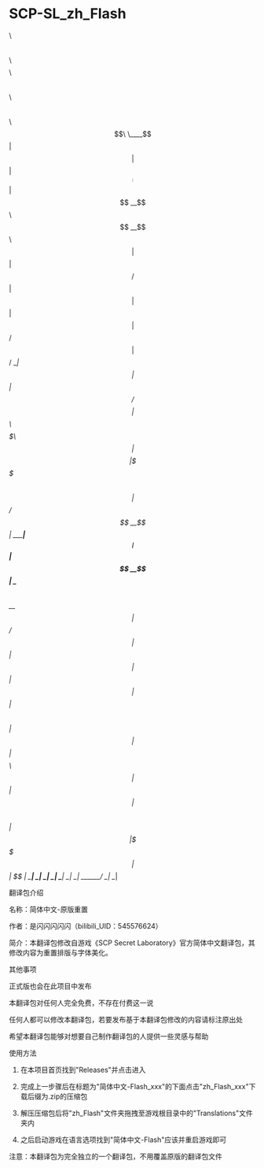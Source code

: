 # SCP-SL_zh_Flash
$$$$$$$$\       $$\   $$\                     $$$$$$$$\       $$\              $$$$$$\         $$$$$$\        $$\   $$\ 
\____$$  |      $$ |  $$ |                    $$  _____|      $$ |            $$  __$$\       $$  __$$\       $$ |  $$ |
    $$  /       $$ |  $$ |                    $$ |            $$ |            $$ /  $$ |      $$ /  \__|      $$ |  $$ |
   $$  /        $$$$$$$$ |      $$$$$$\       $$$$$\          $$ |            $$$$$$$$ |      \$$$$$$\        $$$$$$$$ |
  $$  /         $$  __$$ |      \______|      $$  __|         $$ |            $$  __$$ |       \____$$\       $$  __$$ |
 $$  /          $$ |  $$ |                    $$ |            $$ |            $$ |  $$ |      $$\   $$ |      $$ |  $$ |
$$$$$$$$\       $$ |  $$ |                    $$ |            $$$$$$$$\       $$ |  $$ |      \$$$$$$  |      $$ |  $$ |
\________|      \__|  \__|                    \__|            \________|      \__|  \__|       \______/       \__|  \__|
                                                                                                                        
翻译包介绍

名称：简体中文-原版重置

作者：是闪闪闪闪闪（bilibili_UID：545576624）

简介：本翻译包修改自游戏《SCP Secret Laboratory》官方简体中文翻译包，其修改内容为重置排版与字体美化。

其他事项

正式版也会在此项目中发布

本翻译包对任何人完全免费，不存在付费这一说

任何人都可以修改本翻译包，若要发布基于本翻译包修改的内容请标注原出处

希望本翻译包能够对想要自己制作翻译包的人提供一些灵感与帮助

使用方法

1. 在本项目首页找到"Releases"并点击进入

2. 完成上一步骤后在标题为"简体中文-Flash_xxx"的下面点击"zh_Flash_xxx"下载后缀为.zip的压缩包

3. 解压压缩包后将"zh_Flash"文件夹拖拽至游戏根目录中的"Translations"文件夹内

4. 之后启动游戏在语言选项找到"简体中文-Flash"应该并重启游戏即可

注意：本翻译包为完全独立的一个翻译包，不用覆盖原版的翻译包文件

